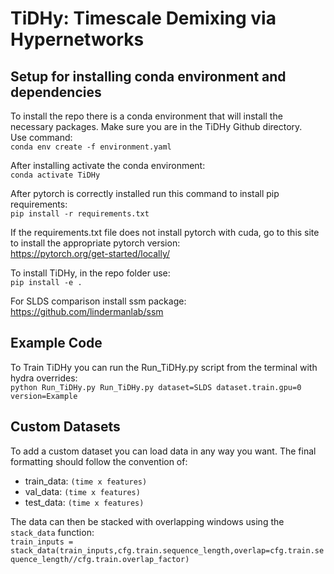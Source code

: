 # TiDHy: Timescale Demixing via Hypernetworks


## Setup for installing conda environment and dependencies
To install the repo there is a conda environment that will install the necessary packages. Make sure you are in the TiDHy Github directory.  
Use command:  
`conda env create -f environment.yaml`

After installing activate the conda environment:  
`conda activate TiDHy`

After pytorch is correctly installed run this command to install pip requirements:  
`pip install -r requirements.txt`

If the requirements.txt file does not install pytorch with cuda, go to this site to install the appropriate pytorch version:  
https://pytorch.org/get-started/locally/

To install TiDHy, in the repo folder use:  
`pip install -e .`

For SLDS comparison install ssm package:  
https://github.com/lindermanlab/ssm


## Example Code
To Train TiDHy you can run the Run_TiDHy.py script from the terminal with hydra overrides:  
`python Run_TiDHy.py Run_TiDHy.py dataset=SLDS dataset.train.gpu=0 version=Example`


## Custom Datasets
To add a custom dataset you can load data in any way you want. The final formatting should follow the convention of:  
- train_data: `(time x features)`  
- val_data:   `(time x features)`  
- test_data:  `(time x features)`  

The data can then be stacked with overlapping windows using the `stack_data` function:  
`train_inputs = stack_data(train_inputs,cfg.train.sequence_length,overlap=cfg.train.sequence_length//cfg.train.overlap_factor)`
